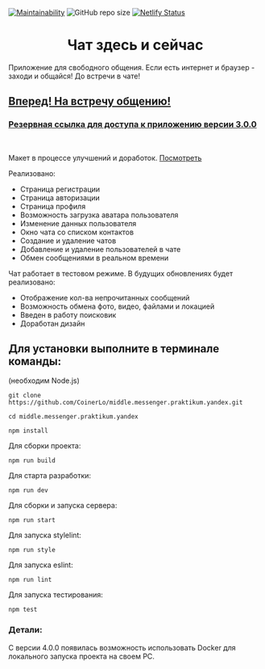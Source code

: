 [![Maintainability](https://api.codeclimate.com/v1/badges/5ee2cb415a521dd88043/maintainability)](https://codeclimate.com/github/CoinerLo/middle.messenger.praktikum.yandex/maintainability)
![GitHub repo size](https://img.shields.io/github/repo-size/CoinerLo/middle.messenger.praktikum.yandex)
[![Netlify Status](https://api.netlify.com/api/v1/badges/76320bfd-a379-4c2d-8ff2-772c3975dbb1/deploy-status)](https://app.netlify.com/sites/verdant-gaufre-350d75/deploys)

<h1 align="center">Чат здесь и сейчас</h1>

Приложение для свободного общения. Если есть интернет и браузер - заходи и общайся! До встречи в чате!

## [Вперед! На встречу общению!](https://messenger-praktikum.vercel.app)
### [Резервная ссылка для доступа к приложению версии 3.0.0](https://verdant-gaufre-350d75.netlify.app)

<br>

Макет в процессе улучшений и доработок. [Посмотреть](https://www.figma.com/file/DXwcAO7BeV3H1p8J4uvJ0u/Chat?node-id=1%3A658)

Реализовано:
- Страница регистрации
- Страница авторизации
- Страница профиля
- Возможность загрузка аватара пользователя
- Изменение данных пользователя
- Окно чата со списком контактов
- Создание и удаление чатов
- Добавление и удаление пользователей в чате
- Обмен сообщениями в реальном времени

Чат работает в тестовом режиме.
В будущих обновлениях будет реализовано: 
- Отображение кол-ва непрочитанных сообщений
- Возможность обмена фото, видео, файлами и локацией
- Введен в работу поисковик
- Доработан дизайн

## Для установки выполните в терминале команды:
(необходим Node.js)

    git clone https://github.com/CoinerLo/middle.messenger.praktikum.yandex.git

    cd middle.messenger.praktikum.yandex

    npm install

Для сборки проекта:
    
    npm run build

Для старта разработки:

    npm run dev

Для сборки и запуска сервера:

    npm run start

Для запуска stylelint:

    npm run style

Для запуска eslint:

    npm run lint

Для запуска тестирования:

    npm test

### Детали:
С версии 4.0.0 появилась возможность использовать Docker для локального запуска проекта на своем PC.
